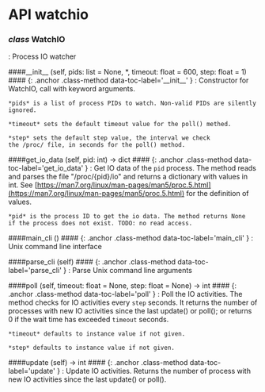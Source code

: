 # API watchio 



<style>
h4.class-method + dl { /* Indent dl following class-method */
  margin-left: 2em;
  margin-top: -1em;
}
h4.class-method {
    margin-left: 2em;
}
</style>



### *class* WatchIO
:   Process IO watcher


####\_\_init\_\_ (self, pids: list = None, *, timeout: float = 600, step: float = 1) #### {: .anchor .class-method  data-toc-label='\_\_init\_\_' }
:   Constructor for WatchIO, call with keyword arguments.

    *pids* is a list of process PIDs to watch. Non-valid PIDs are silently
    ignored.

    *timeout* sets the default timeout value for the poll() methed.

    *step* sets the default step value, the interval we check
    the /proc/ file, in seconds for the poll() method.


####get\_io\_data (self, pid: int) -> dict #### {: .anchor .class-method  data-toc-label='get\_io\_data' }
:   Get IO data of the `pid` process. The method reads and parses the
    file "/proc/{pid}/io" and returns a dictionary with values in int.
    See  [https://man7.org/linux/man-pages/man5/proc.5.html](https://man7.org/linux/man-pages/man5/proc.5.html) for the definition
    of values.

    *pid* is the process ID to get the io data. The method returns None
    if the process does not exist. TODO: no read access.


####main\_cli () #### {: .anchor .class-method  data-toc-label='main\_cli' }
:   Unix command line interface


####parse\_cli (self) #### {: .anchor .class-method  data-toc-label='parse\_cli' }
:   Parse Unix command line arguments


####poll (self, timeout: float = None, step: float = None) -> int #### {: .anchor .class-method  data-toc-label='poll' }
:   Poll the IO activities. The method checks for IO activities every
    `step` seconds. It returns the number of processes with new IO
    activities since the last update() or poll(); or returns 0 if
    the wait time has exceeded `timeout` seconds.

    *timeout* defaults to instance value if not given.

    *step* defaults to instance value if not given.


####update (self) -> int #### {: .anchor .class-method  data-toc-label='update' }
:   Update IO activities. Returns the number of process with new IO activities
    since the last update() or poll().




